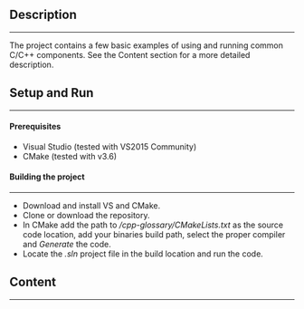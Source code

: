 ## Description
--------------
The project contains a few basic examples of using and running common C/C++ components. See the Content section for a more detailed description.

## Setup and Run
--------
#### Prerequisites
* Visual Studio (tested with VS2015 Community)
* CMake (tested with v3.6)

#### Building the project
--------
* Download and install VS and CMake.
* Clone or download the repository.
* In CMake add the path to */cpp-glossary/CMakeLists.txt* as the source code location, add your binaries build path, select the proper compiler and *Generate* the code.
* Locate the *.sln* project file in the build location and run the code.

## Content
--------------
